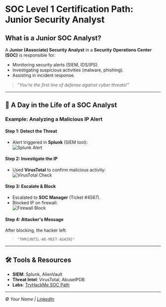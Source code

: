#  SOC Level 1 Certification Path: Junior Security Analyst

##  What is a Junior SOC Analyst?
A **Junior (Associate) Security Analyst** in a **Security Operations Center (SOC)** is responsible for:  
- Monitoring security alerts (SIEM, IDS/IPS).  
- Investigating suspicious activities (malware, phishing).  
- Assisting in incident response.  

> *"You’re the first line of defense against cyber threats!"*  

---

## 📂 **A Day in the Life of a SOC Analyst**  
### **Example: Analyzing a Malicious IP Alert**  
#### **Step 1: Detect the Threat**  
- Alert triggered in **Splunk** (SIEM tool):  
  ![Splunk Alert](images/splunk-alert.png)  

#### **Step 2: Investigate the IP**  
- Used **VirusTotal** to confirm malicious activity:  
  ![VirusTotal Check](images/virustotal-ip.png)  

#### **Step 3: Escalate & Block**  
- Escalated to **SOC Manager** (Ticket #4567).  
- Blocked IP on firewall:  
  ![Firewall Block](images/firewall-block.png)  

#### **Step 4: Attacker's Message**  
After blocking, the hacker left:  
> `"THM{UNTIL-WE-MEET-AGAIN}"`  

---

## 🛠️ Tools & Resources  
- **SIEM**: Splunk, AlienVault  
- **Threat Intel**: VirusTotal, AbuseIPDB  
- **Labs**: [TryHackMe SOC Path](https://tryhackme.com/room/jrsecanalystintrouxo)

---
*© Your Name | [LinkedIn](www.linkedin.com/in/nadia-kandoul)*  
